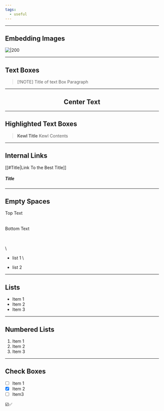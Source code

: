 ```yaml
---
tags:
  - useful
---
```


---
## Embedding Images
![|200](https://i.imgur.com/mF5q81F.jpeg)

---

## Text Boxes
> [!NOTE] Title of text Box
> Paragraph

---

<center><h2>Center Text</h2></center>

---

## Highlighted Text Boxes

>    **Kewl Title**
>      Kewl Contents

---
## Internal Links
[[#Title|Link To the Best Title]]
##### Title

---

## Empty Spaces


Top Text
\
\
\
Bottom Text

	
\
\
\
	

- list 1
\
	
- list 2

---

## Lists
- Item 1
- Item 2
- Item 3

---
## Numbered Lists
1. Item 1
2. Item 2
3. Item 3
   
---
## Check Boxes
- [ ] Item 1
- [x] Item 2
- [ ] Item3

☑️✅
